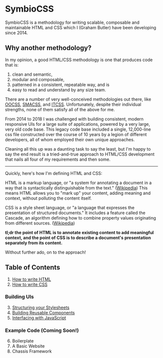 # SymbioCSS

SymbioCSS is a methodology for writing scalable, composable and maintainable HTML and CSS which I (Graham Butler) have been developing since 2014.

## Why another methodology?
In my opinion, a good HTML/CSS methodology is one that produces code that is:

1. clean and semantic,
2. modular and composable,
3. patterned in a consistent, repeatable way, and is
4. easy to read and understand by any size team.

There are a number of very well-conceived methodologies out there, like [OOCSS](https://github.com/stubbornella/oocss/wiki), [SMACSS](https://smacss.com/), and [ITCSS](http://itcss.io/). Unfortunately, despite their individual strengths, none of them satisfy all of the above for me.

From 2014 to 2018 I was challenged with building consistent, modern responsive UIs for a large suite of applications, powered by a very large, very old code base. This legacy code base included a single, 12,000-line css file constructed over the course of 10 years by a legion of different developers, all of whom employed their own unique approaches.

Cleaning all this up was a daunting task to say the least, but I'm happy to say the end result is a tried-and-true approach to HTML/CSS development that nails all four of my requirements and then some.

---

Quickly, here's how I'm defining HTML and CSS:

HTML is a markup language, or "a system for annotating a document in a way that is syntactically distinguishable from the text." ([Wikipedia](https://en.wikipedia.org/wiki/Markup_language)) This means HTML allows you to "mark up" your content, adding meaning and context, without polluting the content itself.

CSS is a style sheet language, or "a language that expresses the presentation of structured documents." It includes a feature called the Cascade, an algorithm defining how to combine property values originating from different sources. ([Wikipedia](https://en.wikipedia.org/wiki/Style_sheet_language))

**tl;dr the point of HTML is to annotate existing content to add meaningful context, and the point of CSS is to describe a document's presentation separately from its content.**

Without further ado, on to the approach!

## Table of Contents

1. [How to write HTML](./01_html.md)
2. [How to write CSS](./02_css.md)

### Building UIs
3. [Structuring your Stylesheets](./03_structuring-your-style-sheets.md)
4. [Building Reusable Components](./04_building-reusable-components.md)
5. [Interfacing with JavaScript](./05_interfacing-with-javascript.md)

### Example Code (Coming Soon!)
6. Boilerplate
7. A Basic Website
8. Chassis Framework
